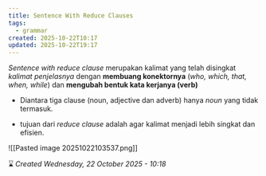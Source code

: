```yaml
---
title: Sentence With Reduce Clauses
tags:
  - grammar
created: 2025-10-22T10:17
updated: 2025-10-22T19:17
---
```

*Sentence with reduce clause* merupakan kalimat yang telah disingkat *kalimat penjelasnya*  dengan **membuang konektornya** (*who, which, that, when, while*) dan **mengubah bentuk kata kerjanya (verb)**
- Diantara tiga clause (noun, adjective dan adverb) hanya *noun* yang tidak termasuk. 

- tujuan dari *reduce clause* adalah agar kalimat menjadi lebih singkat dan efisien.

![[Pasted image 20251022103537.png]]


⌛ *Created Wednesday, 22 October 2025 - 10:18*